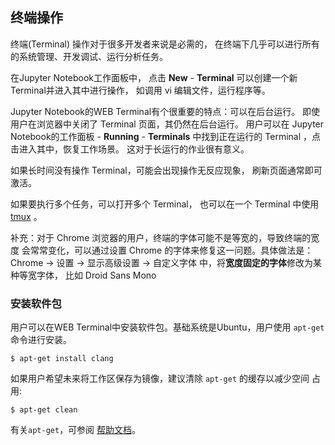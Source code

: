 ## 终端操作 ##

终端(Terminal) 操作对于很多开发者来说是必需的，
在终端下几乎可以进行所有的系统管理、开发调试、运行分析任务。

在Jupyter Notebook工作面板中，
点击 **New** - **Terminal** 可以创建一个新Terminal并进入其中进行操作，
如调用 vi 编辑文件，运行程序等。

Jupyter Notebook的WEB Terminal有个很重要的特点：可以在后台运行。
即使用户在浏览器中关闭了 Terminal 页面，其仍然在后台运行。
用户可以在 Jupyter Notebook的工作面板 - **Running** - **Terminals**
中找到正在运行的 Terminal ，点击进入其中，恢复工作场景。
这对于长运行的作业很有意义。

如果长时间没有操作 Terminal，可能会出现操作无反应现象，
刷新页面通常即可激活。 

如果要执行多个任务，可以打开多个 Terminal，
也可以在一个 Terminal 中使用 [tmux](https://tmux.github.io) 。

补充：对于 Chrome 浏览器的用户，终端的字体可能不是等宽的，导致终端的宽度
会常常变化，可以通过设置 Chrome 的字体来修复这一问题。具体做法是： Chrome -> 
设置 -> 显示高级设置 -> 自定义字体 中，将**宽度固定的字体**修改为某种等宽字体，
比如 Droid Sans Mono

### 安装软件包 ###

用户可以在WEB Terminal中安装软件包。基础系统是Ubuntu，用户使用 `apt-get`
命令进行安装。

```
$ apt-get install clang
```

如果用户希望未来将工作区保存为镜像，建议清除 `apt-get` 的缓存以减少空间
占用:

```
$ apt-get clean
```

有关`apt-get`，可参阅 
[帮助文档](https://help.ubuntu.com/community/AptGet/Howto)。
